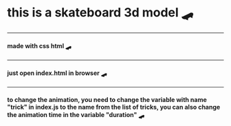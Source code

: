 # this is a skateboard 3d model  :skateboard:
***
#### made with css html :skateboard:
*** 
#### just open index.html in browser :skateboard:
***
#### to change the animation, you need to change the variable with name "trick" in index.js to the name from the list of tricks, you can also change the animation time in the variable "duration" :skateboard: